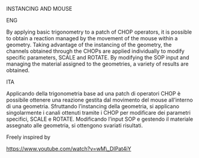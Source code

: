 ﻿INSTANCING AND MOUSE



ENG

By applying basic trigonometry to a patch of CHOP operators, it is possible to obtain a reaction managed by the movement of the mouse within a geometry. Taking advantage of the instancing of the geometry, the channels obtained through the CHOPs are applied individually to modify specific parameters, SCALE and ROTATE. By modifying the SOP input and managing the material assigned to the geometries, a variety of results are obtained. 

ITA

Applicando della trigonometria base ad una patch di operatori CHOP è possibile ottenere una reazione gestita dal movimento del mouse all’interno di una geometria. Sfruttando l’instancing della geometria, si applicano singolarmente i canali ottenuti tramite i CHOP per modificare dei parametri specifici, SCALE e ROTATE. Modificando l’input SOP e gestendo il materiale assegnato alle geometria, si ottengono svariati risultati. 


Freely inspired by

https://www.youtube.com/watch?v=wM\_DIPat4iY
